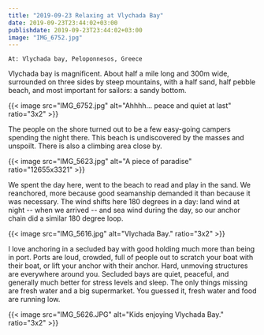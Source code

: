 ```yaml
---
title: "2019-09-23 Relaxing at Vlychada Bay"
date: 2019-09-23T23:44:02+03:00
publishdate: 2019-09-23T23:44:02+03:00
image: "IMG_6752.jpg"
---
```


`At: Vlychada bay, Peloponnesos, Greece`

Vlychada bay is magnificent. About half a mile long and 300m wide, surrounded on three sides by steep mountains, with a half sand, half pebble beach, and most important for sailors: a sandy bottom.

{{< image src="IMG_6752.jpg" alt="Ahhhh... peace and quiet at last" ratio="3x2" >}}

The people on the shore turned out to be a few easy-going campers spending the night there. This beach is undiscovered by the masses and unspoilt. There is also a climbing area close by.

{{< image src="IMG_5623.jpg" alt="A piece of paradise" ratio="12655x3321" >}}

We spent the day here, went to the beach to read and play in the sand. We reanchored, more because good seamanship demanded it than because it was necessary. The wind shifts here 180 degrees in a day: land wind at night -- when we arrived -- and sea wind during the day, so our anchor chain did a similar 180 degree loop.

{{< image src="IMG_5616.jpg" alt="Vlychada Bay." ratio="3x2" >}}

I love anchoring in a secluded bay with good holding much more than being in port. Ports are loud, crowded, full of people out to scratch your boat with their boat, or lift your anchor with their anchor. Hard, unmoving structures are everywhere around you. Secluded bays are quiet, peaceful, and generally much better for stress levels and sleep. The only things missing are fresh water and a big supermarket. You guessed it, fresh water and food are running low.

{{< image src="IMG_5626.JPG" alt="Kids enjoying Vlychada Bay." ratio="3x2" >}}


